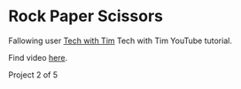 # Rock Paper Scissors


Fallowing user [Tech with Tim](https://www.youtube.com/@TechWithTim) Tech with Tim YouTube tutorial.


Find video [here](https://www.youtube.com/watch?v=DLn3jOsNRVE). 


Project 2 of 5